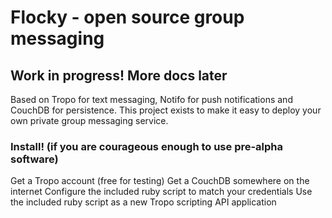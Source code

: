 # Flocky - open source group messaging

## Work in progress! More docs later

Based on Tropo for text messaging, Notifo for push notifications and CouchDB for persistence. This project exists to make it easy to deploy your own private group messaging service.

### Install! (if you are courageous enough to use pre-alpha software)

Get a Tropo account (free for testing)
Get a CouchDB somewhere on the internet
Configure the included ruby script to match your credentials
Use the included ruby script as a new Tropo scripting API application